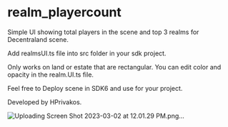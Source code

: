 # realm_playercount
 Simple UI showing total players in the scene and top 3 realms for Decentraland scene.


 Add realmsUI.ts file into src folder in your sdk project.

Only works on land or estate that are rectangular. You can edit color and opacity in the realm.UI.ts file.

Feel free to Deploy scene in SDK6 and use for your project. 

Developed by HPrivakos.

![Uploading Screen Shot 2023-03-02 at 12.01.29 PM.png…]()
